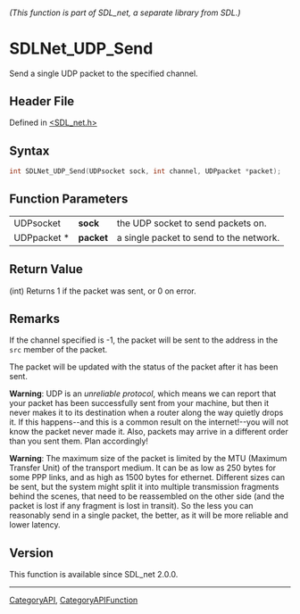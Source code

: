 ###### (This function is part of SDL_net, a separate library from SDL.)
# SDLNet_UDP_Send

Send a single UDP packet to the specified channel.

## Header File

Defined in [<SDL_net.h>](https://github.com/libsdl-org/SDL_net/blob/SDL2/include/SDL_net.h)

## Syntax

```c
int SDLNet_UDP_Send(UDPsocket sock, int channel, UDPpacket *packet);
```

## Function Parameters

|             |            |                                         |
| ----------- | ---------- | --------------------------------------- |
| UDPsocket   | **sock**   | the UDP socket to send packets on.      |
| UDPpacket * | **packet** | a single packet to send to the network. |

## Return Value

(int) Returns 1 if the packet was sent, or 0 on error.

## Remarks

If the channel specified is -1, the packet will be sent to the address in
the `src` member of the packet.

The packet will be updated with the status of the packet after it has been
sent.

**Warning**: UDP is an _unreliable protocol_, which means we can report
that your packet has been successfully sent from your machine, but then it
never makes it to its destination when a router along the way quietly drops
it. If this happens--and this is a common result on the internet!--you will
not know the packet never made it. Also, packets may arrive in a different
order than you sent them. Plan accordingly!

**Warning**: The maximum size of the packet is limited by the MTU (Maximum
Transfer Unit) of the transport medium. It can be as low as 250 bytes for
some PPP links, and as high as 1500 bytes for ethernet. Different sizes can
be sent, but the system might split it into multiple transmission fragments
behind the scenes, that need to be reassembled on the other side (and the
packet is lost if any fragment is lost in transit). So the less you can
reasonably send in a single packet, the better, as it will be more reliable
and lower latency.

## Version

This function is available since SDL_net 2.0.0.

----
[CategoryAPI](CategoryAPI), [CategoryAPIFunction](CategoryAPIFunction)

